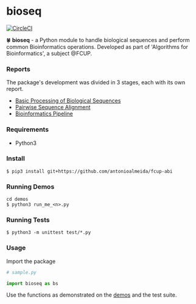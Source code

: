 # bioseq
[![CircleCI](https://circleci.com/gh/antonioalmeida/fcup-abi.svg?style=svg)](https://circleci.com/gh/antonioalmeida/fcup-abi)

🍀 **bioseq** - a Python module to handle biological sequences and perform common Bioinformatics operations. Developed as part of 'Algorithms for Bioinformatics', a subject @FCUP.

### Reports
The package's development was divided in 3 stages, each with its own report.

- [Basic Processing of Biological Sequences](https://github.com/antonioalmeida/fcup-abi/blob/master/reports/basic-processing-of-biological-sequences.pdf)
- [Pairwise Sequence Alignment](https://github.com/antonioalmeida/fcup-abi/blob/master/reports/pairwise-sequence-alignment.pdf)
- [Bioinformatics Pipeline](https://github.com/antonioalmeida/fcup-abi/blob/master/reports/bioinformatics-pipeline.pdf)

### Requirements

- Python3

### Install
```shell
$ pip3 install git+https://github.com/antonioalmeida/fcup-abi
```

### Running Demos

```shell
cd demos
$ python3 run_me_<n>.py
```

### Running Tests

```shell
$ python3 -m unittest test/*.py
```

### Usage

Import the package
```python
# sample.py

import bioseq as bs
```

Use the functions as demonstrated on the [demos](https://github.com/antonioalmeida/fcup-abi/tree/master/demos) and the test suite.
